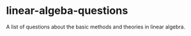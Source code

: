 # linear-algeba-questions
A list of questions about the basic methods and theories in linear algebra.
